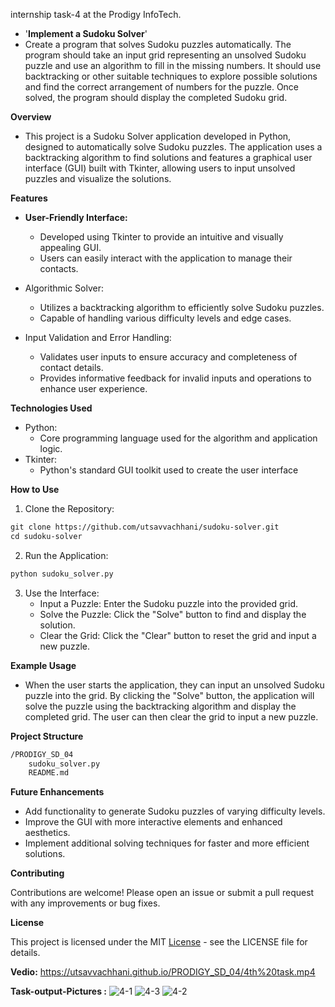 internship task-4 at the Prodigy InfoTech.


- '**Implement a Sudoku Solver**'
- Create a program that solves Sudoku puzzles automatically. The program should take an input grid representing an unsolved Sudoku puzzle and use an algorithm to fill in the missing numbers. It should use backtracking or other suitable techniques to explore possible solutions and find the correct arrangement of numbers for the puzzle. Once solved, the program should display the completed Sudoku grid.



**Overview**
- This project is a Sudoku Solver application developed in Python, designed to automatically solve Sudoku puzzles. The application uses a backtracking algorithm to find solutions and features a graphical user interface (GUI) built with Tkinter, allowing users to input unsolved puzzles and visualize the solutions.


**Features**

  - **User-Friendly Interface:**
    - Developed using Tkinter to provide an intuitive and visually appealing GUI.
    - Users can easily interact with the application to manage their contacts.
      
  - Algorithmic Solver:
    - Utilizes a backtracking algorithm to efficiently solve Sudoku puzzles.
    - Capable of handling various difficulty levels and edge cases.
  
  - Input Validation and Error Handling:
    - Validates user inputs to ensure accuracy and completeness of contact details.
    - Provides informative feedback for invalid inputs and operations to enhance user experience.


**Technologies Used**
  - Python:
    - Core programming language used for the algorithm and application logic.
  - Tkinter:
    - Python's standard GUI toolkit used to create the user interface

**How to Use**

  1. Clone the Repository:
  ```html
git clone https://github.com/utsavvachhani/sudoku-solver.git
cd sudoku-solver

  ```
  2. Run the Application:
  ```html
python sudoku_solver.py

  ```
  3. Use the Interface:
     - Input a Puzzle: Enter the Sudoku puzzle into the provided grid.
     - Solve the Puzzle: Click the "Solve" button to find and display the solution.
     - Clear the Grid: Click the "Clear" button to reset the grid and input a new puzzle.

**Example Usage**
- When the user starts the application, they can input an unsolved Sudoku puzzle into the grid. By clicking the "Solve" button, the application will solve the puzzle using the backtracking algorithm and display the completed grid. The user can then clear the grid to input a new puzzle.

**Project Structure**
```html
/PRODIGY_SD_04
    sudoku_solver.py
    README.md
```

**Future Enhancements**
- Add functionality to generate Sudoku puzzles of varying difficulty levels.
- Improve the GUI with more interactive elements and enhanced aesthetics.
- Implement additional solving techniques for faster and more efficient solutions.


**Contributing**

Contributions are welcome! Please open an issue or submit a pull request with any improvements or bug fixes.

**License**

This project is licensed under the MIT [License](https://utsavvachhani.github.io/PRODIGY_SD_04/LICENSE) - see the LICENSE file for details.

**Vedio:** https://utsavvachhani.github.io/PRODIGY_SD_04/4th%20task.mp4

**Task-output-Pictures :**
![4-1](https://github.com/user-attachments/assets/16c301e2-c5fa-4e33-a4c4-e62d9c2851e3)
![4-3](https://github.com/user-attachments/assets/68e7bce8-37f6-40fc-a835-d497c660adfa)
![4-2](https://github.com/user-attachments/assets/c7e30dc2-7c1e-4564-a316-2b78771ec661)
